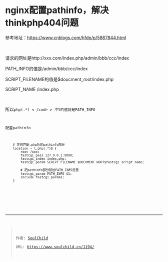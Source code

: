 # nginx配置pathinfo，解决thinkphp404问题

<!--more-->
参考地址：https://www.cnblogs.com/hfdp/p/5867844.html

&nbsp;

请求的网址是http://xxx.com/index.php/admin/bbb/ccc/index

PATH_INFO的值是/admin/bbb/ccc/index

SCRIPT_FILENAME的值是$doucment_root/index.php

SCRIPT_NAME /index.php

&nbsp;

所以<code class="null">php(.*)$</code>中$1的值就是PATH_INFO

配置pathinfo
<pre class="line-numbers" data-start="1"><code class="language-bash">    # 正则匹配.php后的pathinfo部分
    location ~ \.php(.*)$ {
        root /xxx;
        fastcgi_pass 127.0.0.1:9000;
        fastcgi_index index.php;
        fastcgi_param SCRIPT_FILENAME $DOCUMENT_ROOT$fastcgi_script_name;

        # 把pathinfo部分赋给PATH_INFO变量
        fastcgi_param PATH_INFO $1;
        include fastcgi_params;
    }</code></pre>
&nbsp;


---

> 作者: [SoulChild](https://www.soulchild.cn)  
> URL: https://www.soulchild.cn/1194/  

